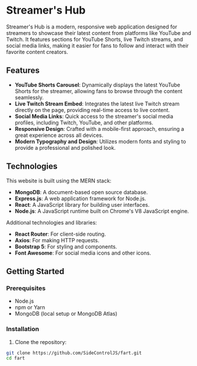 # Streamer's Hub

Streamer's Hub is a modern, responsive web application designed for streamers to showcase their latest content from platforms like YouTube and Twitch. It features sections for YouTube Shorts, live Twitch streams, and social media links, making it easier for fans to follow and interact with their favorite content creators.

## Features

- **YouTube Shorts Carousel**: Dynamically displays the latest YouTube Shorts for the streamer, allowing fans to browse through the content seamlessly.
- **Live Twitch Stream Embed**: Integrates the latest live Twitch stream directly on the page, providing real-time access to live content.
- **Social Media Links**: Quick access to the streamer's social media profiles, including Twitch, YouTube, and other platforms.
- **Responsive Design**: Crafted with a mobile-first approach, ensuring a great experience across all devices.
- **Modern Typography and Design**: Utilizes modern fonts and styling to provide a professional and polished look.

## Technologies

This website is built using the MERN stack:

- **MongoDB**: A document-based open source database.
- **Express.js**: A web application framework for Node.js.
- **React**: A JavaScript library for building user interfaces.
- **Node.js**: A JavaScript runtime built on Chrome's V8 JavaScript engine.

Additional technologies and libraries:

- **React Router**: For client-side routing.
- **Axios**: For making HTTP requests.
- **Bootstrap 5**: For styling and components.
- **Font Awesome**: For social media icons and other icons.

## Getting Started

### Prerequisites

- Node.js
- npm or Yarn
- MongoDB (local setup or MongoDB Atlas)

### Installation

1. Clone the repository:

```sh
git clone https://github.com/SideControlJS/fart.git
cd fart
